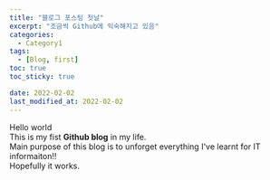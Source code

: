 ```yaml
---
title: "블로그 포스팅 첫날"
excerpt: "조금씩 Github에 익숙해지고 있음"
categories:
  - Category1
tags:
  - [Blog, first]
toc: true
toc_sticky: true

date: 2022-02-02
last_modified_at: 2022-02-02
---
```

Hello world  
This is my fist __Github blog__ in my life.  
Main purpose of this blog is to unforget everything I've learnt for IT informaiton!!  
Hopefully it works.  
